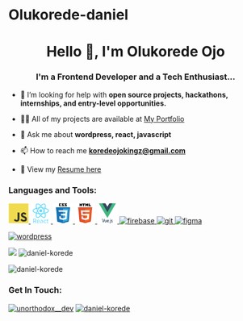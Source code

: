 # Olukorede-daniel
<h1 align="center">Hello 👋, I'm Olukorede Ojo</h1>
<h3 align="center">I'm a Frontend Developer and a Tech Enthusiast...</h3>


- 🤝 I’m looking for help with **open source projects, hackathons, internships, and entry-level opportunities.**

- 👨‍💻 All of my projects are available at [My Portfolio](https://korede.dopetech.com.ng/)

- 💬 Ask me about **wordpress, react, javascript**

- 📫 How to reach me **koredeojokingz@gmail.com**

- 📄 View my [Resume here](<a href="#">)

<h3 align="left">Languages and Tools:</h3>
<p align="left"> <a href="https://developer.mozilla.org/en-US/docs/Web/JavaScript" target="_blank" rel="noreferrer"> <img src="https://raw.githubusercontent.com/devicons/devicon/master/icons/javascript/javascript-original.svg" alt="javascript" width="40" height="40"/> </a> <a href="https://reactjs.org/" target="_blank" rel="noreferrer"> <img src="https://raw.githubusercontent.com/devicons/devicon/master/icons/react/react-original-wordmark.svg" alt="react" width="40" height="40"/> </a> <a href="https://www.w3schools.com/css/" target="_blank" rel="noreferrer"> <img src="https://raw.githubusercontent.com/devicons/devicon/master/icons/css3/css3-original-wordmark.svg" alt="css3" width="40" height="40"/> </a> <a href="https://www.w3.org/html/" target="_blank" rel="noreferrer"> <img src="https://raw.githubusercontent.com/devicons/devicon/master/icons/html5/html5-original-wordmark.svg" alt="html5" width="40" height="40"/> </a> <a href="https://vuejs.org/" target="_blank" rel="noreferrer"> <img src="https://raw.githubusercontent.com/devicons/devicon/master/icons/vuejs/vuejs-original-wordmark.svg" alt="vuejs" width="40" height="40"/> </a> <a href="https://firebase.google.com/" target="_blank" rel="noreferrer"> <img src="https://www.vectorlogo.zone/logos/firebase/firebase-icon.svg" alt="firebase" width="40" height="40"/> </a> <a href="https://git-scm.com/" target="_blank" rel="noreferrer"> <img src="https://www.vectorlogo.zone/logos/git-scm/git-scm-icon.svg" alt="git" width="40" height="40"/> </a> <a href="https://www.figma.com/" target="_blank" rel="noreferrer"> <img src="https://www.vectorlogo.zone/logos/figma/figma-icon.svg" alt="figma" width="40" height="40"/> </a> </p>

<a href="https://wordpress.com/" target="_blank" rel="noreferrer"> <img src="https://www.google.com/url?sa=i&url=https%3A%2F%2Fen.wikipedia.org%2Fwiki%2FWordPress.com&psig=AOvVaw2GFhRbc6NF-0Oo9CLoFofC&ust=1699530010251000&source=images&cd=vfe&opi=89978449&ved=0CBIQjRxqFwoTCND1gueotIIDFQAAAAAdAAAAABAE" alt="wordpress" width="40" height="40"/> </a> </p>


<p><img align="left" src="https://github-readme-stats.vercel.app/api/top-langs?username=daniel-korede&show_icons=true&locale=en&layout=compact&theme=radical%22%22%20alt=%22daniel-korede" /></p>

<p>&nbsp;<img align="center" src="https://github-readme-stats.vercel.app/api?username=daniel-korede&theme=radical&show_icons=true&locale=en" alt="daniel-korede" /></p>

<p><img align="center" src="https://github-readme-streak-stats.herokuapp.com/?user=daniel-korede&theme=radical"" alt="daniel-korede" /></p>

<h3 align="left">Get In Touch:</h3>
<p align="left">
<a href="https://twitter.com/danielkorede2" target="blank"><img align="center" src="https://raw.githubusercontent.com/rahuldkjain/github-profile-readme-generator/master/src/images/icons/Social/twitter.svg" alt="unorthodox__dev" height="30" width="40" /></a>
<a href="https://www.linkedin.com/in/daniel-korede-70987b243/" target="blank"><img align="center" src="https://raw.githubusercontent.com/rahuldkjain/github-profile-readme-generator/master/src/images/icons/Social/linked-in-alt.svg" alt="daniel-korede" height="30" width="40" /></a>
</p>

